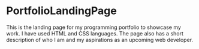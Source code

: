 # PortfolioLandingPage
This is the landing page for my programming portfolio to showcase my work. I have used HTML and CSS languages. The page also has a short description of who I am and my aspirations as an upcoming web developer.
